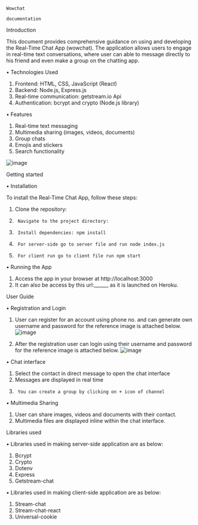  
                                                                      Wowchat 
                                                                   documentation 



Introduction 

   This document provides comprehensive guidance on using and developing the Real-Time Chat App (wowchat).
   The application allows users to engage in real-time text conversations, where user can able to message directly to his friend and even make a group on the chatting app.

     
 •	Technologies Used
 1. Frontend: HTML, CSS, JavaScript (React)
 2. Backend: Node.js, Express.js
 3.	Real-time communication: getstream.io Api
 4.	Authentication: bcrypt and crypto (Node.js library)

• Features
1. Real-time text messaging
2. Multimedia sharing (images, videos, documents)
3. Group chats
4. Emojis and stickers
5. Search functionality

![image](https://github.com/ashwaniraj0813/Ashwani-Raj/assets/122291624/579ea6ef-5b21-468b-b3f6-d5b7d0cb9e29)

   

Getting started

• Installation

To install the Real-Time Chat App, follow these steps:
1.	Clone the repository:
2.		Navigate to the project directory:
3.		Install dependencies: npm install
4.		For server-side go to server file and run node index.js
5.		For client run go to client file run npm start


•	Running the App

1. Access the app in your browser at http://localhost:3000
2. It can also be access by this url:______ as it is launched on Heroku.




User Guide 

• Registration and Login

1.	User can register for an account using phone no. and can generate own username and password for the reference image is attached below.
   ![image](https://github.com/ashwaniraj0813/Ashwani-Raj/assets/122291624/bc8604da-94d4-4033-abd5-23585b2116a2)

2. After the registration user can login using their username and password for the reference image is attached below.
   ![image](https://github.com/ashwaniraj0813/Ashwani-Raj/assets/122291624/f05b20a1-21a3-4795-a09c-03d5426fb8bf)


• Chat interface
1.	Select the contact in direct message to open the chat interface
2.	Messages are displayed in real time
3.		You can create a group by clicking on + icon of channel 


•	Multimedia Sharing
1. User can share images, videos and documents with their contact.
2. Multimedia files are displayed inline within the chat interface.

Libraries used

• Libraries used in making server-side application are as below:
1. Bcrypt
2. 	Crypto
3. 	Dotenv
4. 	Express
5. 	Getstream-chat

• Libraries used in making client-side application are as below:
1. Stream-chat
2. Stream-chat-react
3. Universal-cookie








